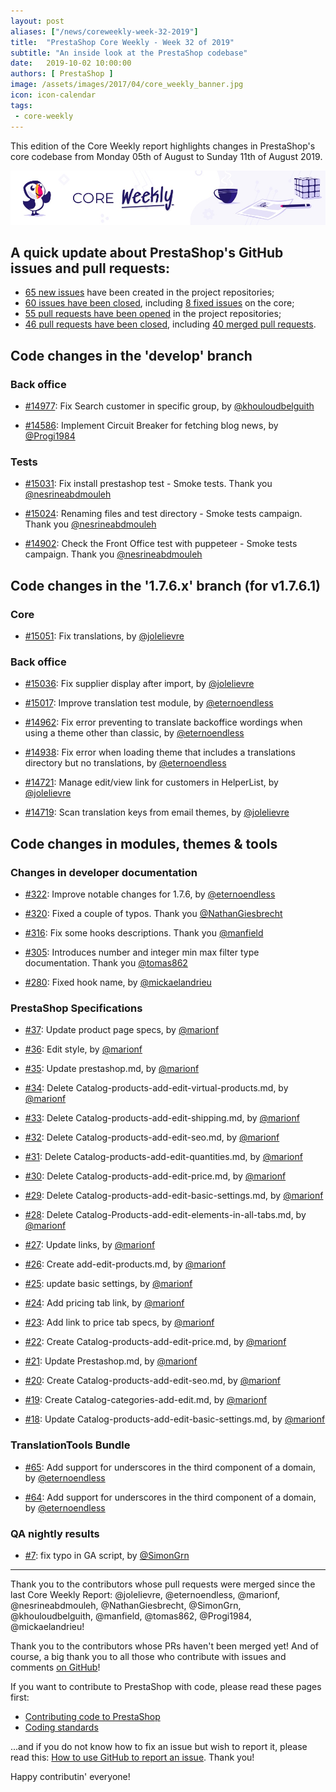 ```yaml
---
layout: post
aliases: ["/news/coreweekly-week-32-2019"]
title:  "PrestaShop Core Weekly - Week 32 of 2019"
subtitle: "An inside look at the PrestaShop codebase"
date:   2019-10-02 10:00:00
authors: [ PrestaShop ]
image: /assets/images/2017/04/core_weekly_banner.jpg
icon: icon-calendar
tags:
 - core-weekly
---
```


This edition of the Core Weekly report highlights changes in PrestaShop's core codebase from Monday 05th of August to Sunday 11th of August 2019.

![Core Weekly banner](/assets/images/2018/12/banner-core-weekly.jpg)

## A quick update about PrestaShop's GitHub issues and pull requests:

- [65 new issues](https://github.com/search?q=org%3APrestaShop+is%3Apublic++-repo%3Aprestashop%2Fprestashop.github.io++is%3Aissue+created%3A2019-08-05..2019-08-11) have been created in the project repositories;
- [60 issues have been closed](https://github.com/search?q=org%3APrestaShop+is%3Apublic++-repo%3Aprestashop%2Fprestashop.github.io++is%3Aissue+closed%3A2019-08-05..2019-08-11), including [8 fixed issues](https://github.com/search?q=org%3APrestaShop+is%3Apublic++-repo%3Aprestashop%2Fprestashop.github.io++is%3Aissue+label%3Afixed+closed%3A2019-08-05..2019-08-11) on the core;
- [55 pull requests have been opened](https://github.com/search?q=org%3APrestaShop+is%3Apublic++-repo%3Aprestashop%2Fprestashop.github.io++is%3Apr+created%3A2019-08-05..2019-08-11) in the project repositories;
- [46 pull requests have been closed](https://github.com/search?q=org%3APrestaShop+is%3Apublic++-repo%3Aprestashop%2Fprestashop.github.io++is%3Apr+closed%3A2019-08-05..2019-08-11), including [40 merged pull requests](https://github.com/search?q=org%3APrestaShop+is%3Apublic++-repo%3Aprestashop%2Fprestashop.github.io++is%3Apr+merged%3A2019-08-05..2019-08-11).
        

## Code changes in the 'develop' branch

### Back office

* [#14977](https://github.com/PrestaShop/PrestaShop/pull/14977): Fix Search customer in specific group, by [@khouloudbelguith](https://github.com/khouloudbelguith)

* [#14586](https://github.com/PrestaShop/PrestaShop/pull/14586): Implement Circuit Breaker for fetching blog news, by [@Progi1984](https://github.com/Progi1984)

### Tests

* [#15031](https://github.com/PrestaShop/PrestaShop/pull/15031): Fix install prestashop test - Smoke tests. Thank you [@nesrineabdmouleh](https://github.com/nesrineabdmouleh)

* [#15024](https://github.com/PrestaShop/PrestaShop/pull/15024): Renaming files and test directory - Smoke tests campaign. Thank you [@nesrineabdmouleh](https://github.com/nesrineabdmouleh)

* [#14902](https://github.com/PrestaShop/PrestaShop/pull/14902): Check the Front Office test with puppeteer - Smoke tests campaign. Thank you [@nesrineabdmouleh](https://github.com/nesrineabdmouleh)

## Code changes in the '1.7.6.x' branch (for v1.7.6.1)

### Core

* [#15051](https://github.com/PrestaShop/PrestaShop/pull/15051): Fix translations, by [@jolelievre](https://github.com/jolelievre)

### Back office

* [#15036](https://github.com/PrestaShop/PrestaShop/pull/15036): Fix supplier display after import, by [@jolelievre](https://github.com/jolelievre)

* [#15017](https://github.com/PrestaShop/PrestaShop/pull/15017): Improve translation test module, by [@eternoendless](https://github.com/eternoendless)

* [#14962](https://github.com/PrestaShop/PrestaShop/pull/14962): Fix error preventing to translate backoffice wordings when using a theme other than classic, by [@eternoendless](https://github.com/eternoendless)

* [#14938](https://github.com/PrestaShop/PrestaShop/pull/14938): Fix error when loading theme that includes a translations directory but no translations, by [@eternoendless](https://github.com/eternoendless)

* [#14721](https://github.com/PrestaShop/PrestaShop/pull/14721): Manage edit/view link for customers in HelperList, by [@jolelievre](https://github.com/jolelievre)

* [#14719](https://github.com/PrestaShop/PrestaShop/pull/14719): Scan translation keys from email themes, by [@jolelievre](https://github.com/jolelievre)

## Code changes in modules, themes & tools

### Changes in developer documentation

* [#322](https://github.com/PrestaShop/docs/pull/322): Improve notable changes for 1.7.6, by [@eternoendless](https://github.com/eternoendless)

* [#320](https://github.com/PrestaShop/docs/pull/320): Fixed a couple of typos. Thank you [@NathanGiesbrecht](https://github.com/NathanGiesbrecht)

* [#316](https://github.com/PrestaShop/docs/pull/316): Fix some hooks descriptions. Thank you [@manfield](https://github.com/manfield)

* [#305](https://github.com/PrestaShop/docs/pull/305): Introduces number and integer min max filter type documentation. Thank you [@tomas862](https://github.com/tomas862)

* [#280](https://github.com/PrestaShop/docs/pull/280): Fixed hook name, by [@mickaelandrieu](https://github.com/mickaelandrieu)

### PrestaShop Specifications

* [#37](https://github.com/PrestaShop/prestashop-specs/pull/37): Update product page specs, by [@marionf](https://github.com/marionf)

* [#36](https://github.com/PrestaShop/prestashop-specs/pull/36): Edit style, by [@marionf](https://github.com/marionf)

* [#35](https://github.com/PrestaShop/prestashop-specs/pull/35): Update prestashop.md, by [@marionf](https://github.com/marionf)

* [#34](https://github.com/PrestaShop/prestashop-specs/pull/34): Delete Catalog-products-add-edit-virtual-products.md, by [@marionf](https://github.com/marionf)

* [#33](https://github.com/PrestaShop/prestashop-specs/pull/33): Delete Catalog-products-add-edit-shipping.md, by [@marionf](https://github.com/marionf)

* [#32](https://github.com/PrestaShop/prestashop-specs/pull/32): Delete Catalog-products-add-edit-seo.md, by [@marionf](https://github.com/marionf)

* [#31](https://github.com/PrestaShop/prestashop-specs/pull/31): Delete Catalog-products-add-edit-quantities.md, by [@marionf](https://github.com/marionf)

* [#30](https://github.com/PrestaShop/prestashop-specs/pull/30): Delete Catalog-products-add-edit-price.md, by [@marionf](https://github.com/marionf)

* [#29](https://github.com/PrestaShop/prestashop-specs/pull/29): Delete Catalog-products-add-edit-basic-settings.md, by [@marionf](https://github.com/marionf)

* [#28](https://github.com/PrestaShop/prestashop-specs/pull/28): Delete Catalog-Products-add-edit-elements-in-all-tabs.md, by [@marionf](https://github.com/marionf)

* [#27](https://github.com/PrestaShop/prestashop-specs/pull/27): Update links, by [@marionf](https://github.com/marionf)

* [#26](https://github.com/PrestaShop/prestashop-specs/pull/26): Create add-edit-products.md, by [@marionf](https://github.com/marionf)

* [#25](https://github.com/PrestaShop/prestashop-specs/pull/25): update basic settings, by [@marionf](https://github.com/marionf)

* [#24](https://github.com/PrestaShop/prestashop-specs/pull/24): Add pricing tab link, by [@marionf](https://github.com/marionf)

* [#23](https://github.com/PrestaShop/prestashop-specs/pull/23): Add link to price tab specs, by [@marionf](https://github.com/marionf)

* [#22](https://github.com/PrestaShop/prestashop-specs/pull/22): Create Catalog-products-add-edit-price.md, by [@marionf](https://github.com/marionf)

* [#21](https://github.com/PrestaShop/prestashop-specs/pull/21): Update Prestashop.md, by [@marionf](https://github.com/marionf)

* [#20](https://github.com/PrestaShop/prestashop-specs/pull/20): Create Catalog-products-add-edit-seo.md, by [@marionf](https://github.com/marionf)

* [#19](https://github.com/PrestaShop/prestashop-specs/pull/19): Create Catalog-categories-add-edit.md, by [@marionf](https://github.com/marionf)

* [#18](https://github.com/PrestaShop/prestashop-specs/pull/18): Update Catalog-products-add-edit-basic-settings.md, by [@marionf](https://github.com/marionf)

### TranslationTools Bundle

* [#65](https://github.com/PrestaShop/TranslationToolsBundle/pull/65): Add support for underscores in the third component of a domain, by [@eternoendless](https://github.com/eternoendless)

* [#64](https://github.com/PrestaShop/TranslationToolsBundle/pull/64): Add support for underscores in the third component of a domain, by [@eternoendless](https://github.com/eternoendless)

### QA nightly results

* [#7](https://github.com/PrestaShop/QANightlyResults/pull/7): fix typo in GA script, by [@SimonGrn](https://github.com/SimonGrn)

<hr />

Thank you to the contributors whose pull requests were merged since the last Core Weekly Report: @jolelievre, @eternoendless, @marionf, @nesrineabdmouleh, @NathanGiesbrecht, @SimonGrn, @khouloudbelguith, @manfield, @tomas862, @Progi1984, @mickaelandrieu!

Thank you to the contributors whose PRs haven't been merged yet! And of course, a big thank you to all those who contribute with issues and comments [on GitHub](https://github.com/PrestaShop/PrestaShop)!

If you want to contribute to PrestaShop with code, please read these pages first:

 * [Contributing code to PrestaShop](https://devdocs.prestashop.com/1.7/contribute/contribution-guidelines/)
 * [Coding standards](https://devdocs.prestashop.com/1.7/development/coding-standards/)

...and if you do not know how to fix an issue but wish to report it, please read this: [How to use GitHub to report an issue](https://devdocs.prestashop.com/1.7/contribute/contribute-reporting-issues/). Thank you!

Happy contributin' everyone!

